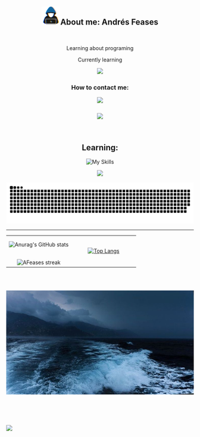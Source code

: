 <div align="center">   
  
## <picture><img src = "https://github.com/0xAbdulKhalid/0xAbdulKhalid/raw/main/assets/mdImages/about_me.gif" width = 50px></picture>**About me: Andrés Feases**

<br>   

 Learning about programing
 
 Currently learning

<a href="https://www.youtube.com/watch?v=dQw4w9WgXcQ"><img src="https://user-images.githubusercontent.com/73097560/115834477-dbab4500-a447-11eb-908a-139a6edaec5c.gif"></a>

### **How to contact me:**

<a href="mailto:alluesmaf@iesch.org" target="_blank">
<img src="https://img.shields.io/badge/gmail-%23EA4335.svg?style=for-the-badge&logo=gmail&logoColor=white" t=mail style="margin-bottom: 10px;" />
</a>

<br>

<a href="https://www.youtube.com/watch?v=dQw4w9WgXcQ"><img src="https://user-images.githubusercontent.com/73097560/115834477-dbab4500-a447-11eb-908a-139a6edaec5c.gif"></a>

<br>
                                      
## **Learning:**
![My Skills](https://skillicons.dev/icons?i=python,java,cpp,github,mysql,md,html,css,bootstrap,&perline=3)

<a href="https://www.youtube.com/watch?v=dQw4w9WgXcQ"><img src="https://user-images.githubusercontent.com/73097560/115834477-dbab4500-a447-11eb-908a-139a6edaec5c.gif"></a>

<div align="center">
  <img  src="https://github.com/1999AZZAR/1999AZZAR/blob/main/resources/img/grid-snake.svg"
       alt="snake" /></a>
</div>

---
  
<table align="center">
<tr border="none">
<td width="50%" align="center">

  ![Anurag's GitHub stats](https://github-readme-stats.vercel.app/api?username=AFeases&include_all_commits=true&theme=dark&show_icons=true&count_private=true&hide=contribs,prs)
  
  <br>
  
  <img  title="🔥 Get streak stats for your profile at git.io/streak-stats" alt="AFeases streak" src="https://github-readme-streak-stats.herokuapp.com/?user=AFeases&include_all_commits=true&theme=dark&hide_border=false" /> 
  
</td>
<td width="50%" align="center">

  [![Top Langs](https://github-readme-stats.vercel.app/api/top-langs/?username=AFeases&theme=dark&hide_border=false&no-bg=true&no-frame=true&langs_count=10)](https://github.com/AFeases)
  
</td>
</tr>
</table>
<br><br>

<picture><img src = "https://github.com/AFeases/AFeases/blob/main/img/Mar.jpeg"></picture>

</div>


<br><br><br>

<div align="left">

![](https://komarev.com/ghpvc/?username=AFeases&color=blueviolet&abbreviated=true&style=plastic)

</div>

